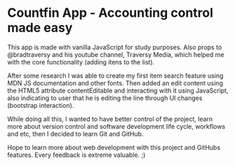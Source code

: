 # Countfin App - Accounting control made easy

This app is made with vanilla JavaScript for study purposes. Also props to @bradtraversy and his youtube channel, Traversy Media, which helped me with the core functionality (adding itens to the list).

After some research I was able to create my first item search feature using MDN JS documentation and other fonts. Then added an edit content using the HTML5 attribute contentEditable and interacting with it using JavaScript, also indicating to user that he is editing the line through UI changes (bootstrap interaction).

While doing all this, I wanted to have better control of the project, learn more about version control and software development life cycle, workflows and etc, then I decided to learn Git and GitHub.

Hope to learn more about web development with this project and GitHubs features. Every feedback is extreme valuable.
;)